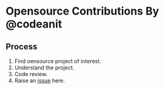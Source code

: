 
# Opensource Contributions By @codeanit

## Process
1. Find oensource project of interest.
2. Understand the project.
3. Code review.
4. Raise an [issue](https://github.com/OpenIssues/openissue.github.io/issues) here.

